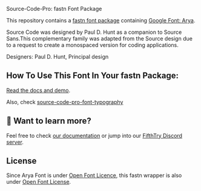  Source-Code-Pro: fastn Font Package

This repository contains a [fastn font package](https://fpm.dev/featured/fonts/) containing [Google Font: 
Arya](https://fonts.google.com/specimen/Source+Code+Pro/about).

Source Code was designed by Paul D. Hunt as 
a companion to Source Sans.This complementary 
family was adapted from the Source design 
due to a request to create a monospaced 
version for coding applications.

Designers: Paul D. Hunt, Principal design

## How To Use This Font In Your fastn Package:

[Read the docs and demo](https://fastn-community.github.io/source-code-pro-font/).

Also, check [source-code-pro-font-typography](https://fastn-community.github.io/source-code-pro-font-typography/)

## 👀 Want to learn more?

Feel free to check [our documentation](https://fpm.dev/) or jump into our [FifthTry Discord 
server](https://discord.gg/bucrdvptYd).

## License

Since Arya Font is under [Open Font Licence](https://fonts.google.com/specimen/Source+Code+Pro/about), this fastn wrapper is also
under [Open Font License](LICENSE).